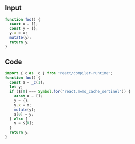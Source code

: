 
## Input

```javascript
function foo() {
  const x = [];
  const y = {};
  y.x = x;
  mutate(y);
  return y;
}

```

## Code

```javascript
import { c as _c } from "react/compiler-runtime";
function foo() {
  const $ = _c(1);
  let y;
  if ($[0] === Symbol.for("react.memo_cache_sentinel")) {
    const x = [];
    y = {};
    y.x = x;
    mutate(y);
    $[0] = y;
  } else {
    y = $[0];
  }
  return y;
}

```
      